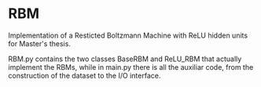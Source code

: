 # RBM
Implementation of a Resticted Boltzmann Machine with ReLU hidden units for Master's thesis.

RBM.py contains the two classes BaseRBM and ReLU_RBM that actually implement the RBMs, while in main.py there is all the auxiliar code, from the construction of the dataset to the I/O interface.
